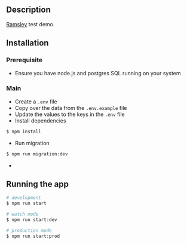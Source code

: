 ## Description

[Ramsley](https://github.com/prince-curie/ramsley) test demo.

## Installation

### Prerequisite

- Ensure you have node.js and postgres SQL running on your system

### Main
- Create a `.env` file 
- Copy over the data from the `.env.example` file
- Update the values to the keys in the `.env` file
- Install dependencies
```bash
$ npm install
```
- Run migration
```bash
$ npm run migration:dev
```
- 

## Running the app

```bash
# development
$ npm run start

# watch mode
$ npm run start:dev

# production mode
$ npm run start:prod
```
